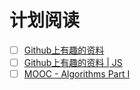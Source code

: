 计划阅读
========



* [ ] [Github上有趣的资料](http://www.jianshu.com/p/60553e51ba81)
* [ ] [Github上有趣的资料 | JS](http://www.jianshu.com/p/7c9aa9508641)
* [ ] [MOOC - Algorithms Part I](https://www.coursera.org/course/algs4partI)